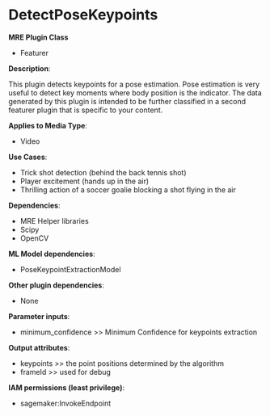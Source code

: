 # DetectPoseKeypoints #

**MRE Plugin Class**
- Featurer

**Description**:

This plugin detects keypoints for a pose estimation. Pose estimation is very useful to detect key moments where body position is the indicator. The data generated by this plugin is intended to be further classified in a second featurer plugin that is specific to your content.

**Applies to Media Type**:
- Video

**Use Cases**:
- Trick shot detection (behind the back tennis shot)
- Player excitement (hands up in the air)
- Thrilling action of a soccer goalie blocking a shot flying in the air

**Dependencies**:
- MRE Helper libraries
- Scipy
- OpenCV

**ML Model dependencies**:
- PoseKeypointExtractionModel

**Other plugin dependencies**:
- None

**Parameter inputs**:
- minimum_confidence >> Minimum Confidence for keypoints extraction


**Output attributes**:
- keypoints >> the point positions determined by the algorithm
- frameId >> used for debug

**IAM permissions (least privilege)**:
- sagemaker:InvokeEndpoint
